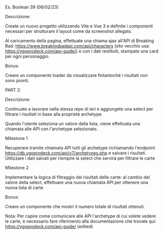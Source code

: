 Es. Boolean 39 (06/02/23)

Descrizione:

Create un nuovo progetto utilizzando Vite e Vue 3 e definite i componenti necessari per strutturare il layout come da screenshot allegato.

Al caricamento della pagina, effettuate una chiama ajax all'API di Breaking Bad:
https://www.breakingbadapi.com/api/characters (sito vecchio usa: https://ygoprodeck.com/api-guide/)
e con i dati restituiti, stampate una card per ogni personaggio.

Bonus:

Creare un componente loader da visualizzare fintantoché i risultati non sono pronti.


PART 2:

Descrizione:

Continuate a lavorare nella stessa repo di ieri e aggiungete una select per filtrare i risultati in base alla proprietà archetype.

Quando l'utente seleziona un valore dalla lista, viene effettuata una chiamata alle API con l'archetype selezionato.

Milestone 1

Recuperare tramite chiamata API tutti gli archetype richiamando l'endpoint https://db.ygoprodeck.com/api/v7/archetypes.php e salvare i risultati. Utilizzare i dati salvati per riempire la select che servirà per filtrare le carte

Milestone 2

Implementare la logica di filtraggio dei risultati delle carte: al cambio del valore della select, effettuare una nuova chiamata API per ottenere una nuova lista di carte

Bonus:

Creare un componente che mostri il numero totale di risultati ottenuti.


Nota:
Per capire come comunicare alle API l'archetype di cui volete vedere le carte, è necessario fare riferimento alla documentazione che trovate qui: https://ygoprodeck.com/api-guide/ (edited) 